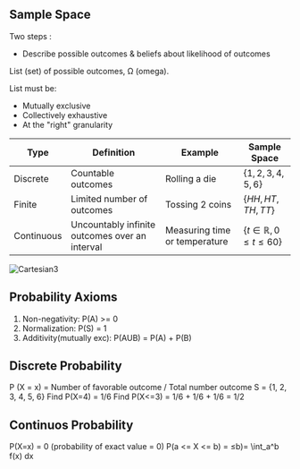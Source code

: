 ## Sample Space

Two steps :
- Describe possible outcomes & beliefs about likelihood of outcomes

List (set) of possible outcomes, Ω (omega).

List must be:
- Mutually exclusive
- Collectively exhaustive
- At the "right" granularity

  
| Type       | Definition                                     | Example                       | Sample Space                             |
| ---------- | ---------------------------------------------- | ----------------------------- | ---------------------------------------- |
| Discrete   | Countable outcomes                             | Rolling a die                 | $\{1, 2, 3, 4, 5, 6\}$                   |
| Finite     | Limited number of outcomes                     | Tossing 2 coins               | $\{HH, HT, TH, TT\}$                     |
| Continuous | Uncountably infinite outcomes over an interval | Measuring time or temperature | $\{ t \in \mathbb{R}, 0 \le t \le 60 \}$ |


![Cartesian3](https://github.com/user-attachments/assets/5fc28ac9-ce18-486b-bc9d-a7422c191c55)

## Probability Axioms
1. Non-negativity: P(A) >= 0
2. Normalization: P(S) = 1
3. Additivity(mutually exc): P(AUB) = P(A) + P(B)

## Discrete Probability
P (X = x) = Number of favorable outcome / Total number outcome
S = {1, 2, 3, 4, 5, 6} 
Find P(X=4) = 1/6
Find P(X<=3) = 1/6 + 1/6 + 1/6 = 1/2

## Continuos Probability
P(X=x) = 0 (probability of exact value = 0) 
P(a <= X <= b) = ≤b)= \int_a^b f(x) dx


